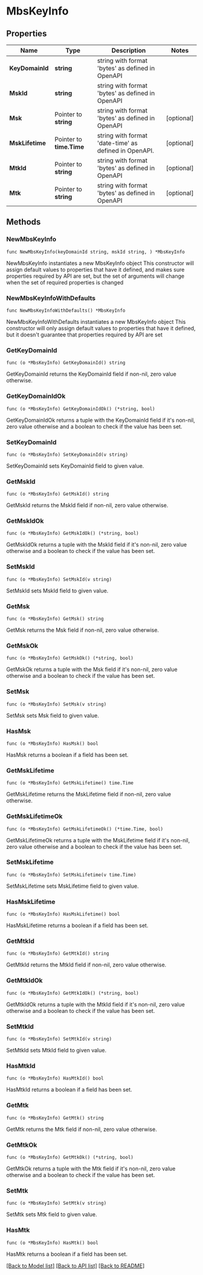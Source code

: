 # MbsKeyInfo

## Properties

Name | Type | Description | Notes
------------ | ------------- | ------------- | -------------
**KeyDomainId** | **string** | string with format &#39;bytes&#39; as defined in OpenAPI | 
**MskId** | **string** | string with format &#39;bytes&#39; as defined in OpenAPI | 
**Msk** | Pointer to **string** | string with format &#39;bytes&#39; as defined in OpenAPI | [optional] 
**MskLifetime** | Pointer to **time.Time** | string with format &#39;date-time&#39; as defined in OpenAPI. | [optional] 
**MtkId** | Pointer to **string** | string with format &#39;bytes&#39; as defined in OpenAPI | [optional] 
**Mtk** | Pointer to **string** | string with format &#39;bytes&#39; as defined in OpenAPI | [optional] 

## Methods

### NewMbsKeyInfo

`func NewMbsKeyInfo(keyDomainId string, mskId string, ) *MbsKeyInfo`

NewMbsKeyInfo instantiates a new MbsKeyInfo object
This constructor will assign default values to properties that have it defined,
and makes sure properties required by API are set, but the set of arguments
will change when the set of required properties is changed

### NewMbsKeyInfoWithDefaults

`func NewMbsKeyInfoWithDefaults() *MbsKeyInfo`

NewMbsKeyInfoWithDefaults instantiates a new MbsKeyInfo object
This constructor will only assign default values to properties that have it defined,
but it doesn't guarantee that properties required by API are set

### GetKeyDomainId

`func (o *MbsKeyInfo) GetKeyDomainId() string`

GetKeyDomainId returns the KeyDomainId field if non-nil, zero value otherwise.

### GetKeyDomainIdOk

`func (o *MbsKeyInfo) GetKeyDomainIdOk() (*string, bool)`

GetKeyDomainIdOk returns a tuple with the KeyDomainId field if it's non-nil, zero value otherwise
and a boolean to check if the value has been set.

### SetKeyDomainId

`func (o *MbsKeyInfo) SetKeyDomainId(v string)`

SetKeyDomainId sets KeyDomainId field to given value.


### GetMskId

`func (o *MbsKeyInfo) GetMskId() string`

GetMskId returns the MskId field if non-nil, zero value otherwise.

### GetMskIdOk

`func (o *MbsKeyInfo) GetMskIdOk() (*string, bool)`

GetMskIdOk returns a tuple with the MskId field if it's non-nil, zero value otherwise
and a boolean to check if the value has been set.

### SetMskId

`func (o *MbsKeyInfo) SetMskId(v string)`

SetMskId sets MskId field to given value.


### GetMsk

`func (o *MbsKeyInfo) GetMsk() string`

GetMsk returns the Msk field if non-nil, zero value otherwise.

### GetMskOk

`func (o *MbsKeyInfo) GetMskOk() (*string, bool)`

GetMskOk returns a tuple with the Msk field if it's non-nil, zero value otherwise
and a boolean to check if the value has been set.

### SetMsk

`func (o *MbsKeyInfo) SetMsk(v string)`

SetMsk sets Msk field to given value.

### HasMsk

`func (o *MbsKeyInfo) HasMsk() bool`

HasMsk returns a boolean if a field has been set.

### GetMskLifetime

`func (o *MbsKeyInfo) GetMskLifetime() time.Time`

GetMskLifetime returns the MskLifetime field if non-nil, zero value otherwise.

### GetMskLifetimeOk

`func (o *MbsKeyInfo) GetMskLifetimeOk() (*time.Time, bool)`

GetMskLifetimeOk returns a tuple with the MskLifetime field if it's non-nil, zero value otherwise
and a boolean to check if the value has been set.

### SetMskLifetime

`func (o *MbsKeyInfo) SetMskLifetime(v time.Time)`

SetMskLifetime sets MskLifetime field to given value.

### HasMskLifetime

`func (o *MbsKeyInfo) HasMskLifetime() bool`

HasMskLifetime returns a boolean if a field has been set.

### GetMtkId

`func (o *MbsKeyInfo) GetMtkId() string`

GetMtkId returns the MtkId field if non-nil, zero value otherwise.

### GetMtkIdOk

`func (o *MbsKeyInfo) GetMtkIdOk() (*string, bool)`

GetMtkIdOk returns a tuple with the MtkId field if it's non-nil, zero value otherwise
and a boolean to check if the value has been set.

### SetMtkId

`func (o *MbsKeyInfo) SetMtkId(v string)`

SetMtkId sets MtkId field to given value.

### HasMtkId

`func (o *MbsKeyInfo) HasMtkId() bool`

HasMtkId returns a boolean if a field has been set.

### GetMtk

`func (o *MbsKeyInfo) GetMtk() string`

GetMtk returns the Mtk field if non-nil, zero value otherwise.

### GetMtkOk

`func (o *MbsKeyInfo) GetMtkOk() (*string, bool)`

GetMtkOk returns a tuple with the Mtk field if it's non-nil, zero value otherwise
and a boolean to check if the value has been set.

### SetMtk

`func (o *MbsKeyInfo) SetMtk(v string)`

SetMtk sets Mtk field to given value.

### HasMtk

`func (o *MbsKeyInfo) HasMtk() bool`

HasMtk returns a boolean if a field has been set.


[[Back to Model list]](../README.md#documentation-for-models) [[Back to API list]](../README.md#documentation-for-api-endpoints) [[Back to README]](../README.md)


